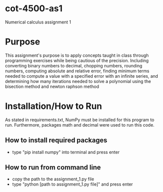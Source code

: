 # cot-4500-as1
Numerical calculus assignment 1

# Purpose
This assignment's purpose is to apply concepts taught in class through programming exercises while being cautious of the precision.  Including converting binary numbers to decimal, chopping numbers, rounding numbers, computing absolute and relative error, finding minimum terms needed to compute a value with a specified error with an infinite series, and determining how many iterations needed to solve a polynomial using the bisection method and newton raphson method 

# Installation/How to Run
As stated in requirements.txt, NumPy must be installed for this program to run.  Furthermore, packages math and decimal were used to run this code.
## How to install required packages
- type "pip install numpy" into terminal and press enter

## How to run from command line
- copy the path to the assignment_1.py file
- type "python [path to assignment_1.py file]" and press enter